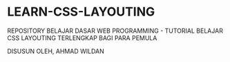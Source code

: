 # LEARN-CSS-LAYOUTING
REPOSITORY BELAJAR DASAR WEB PROGRAMMING - TUTORIAL BELAJAR CSS LAYOUTING TERLENGKAP BAGI PARA PEMULA

DISUSUN OLEH, AHMAD WILDAN
